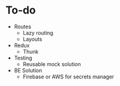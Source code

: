 # To-do

- Routes
  - Lazy routing
  - Layouts
- Redux
  - Thunk
- Testing
  - Reusable mock solution
- BE Solution
  - Firebase or AWS for secrets manager

